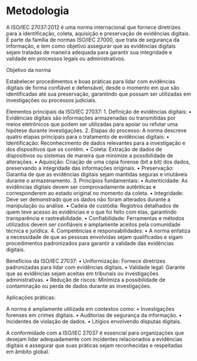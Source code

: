 # Metodologia

A ISO/IEC 27037:2012 é uma norma internacional que fornece diretrizes para a identificação, coleta, aquisição e preservação de evidências digitais. É parte da família de normas ISO/IEC 27000, que trata de segurança da informação, e tem como objetivo assegurar que as evidências digitais sejam tratadas de maneira adequada para garantir sua integridade e validade em processos legais ou administrativos.

Objetivo da norma

Estabelecer procedimentos e boas práticas para lidar com evidências digitais de forma confiável e defensável, desde o momento em que são identificadas até sua preservação, garantindo que possam ser utilizadas em investigações ou processos judiciais.

Elementos principais da ISO/IEC 27037:
	1.	Definição de evidências digitais:
	•	Evidências digitais são informações armazenadas ou transmitidas por meios eletrônicos que podem ser utilizadas para apoiar ou refutar uma hipótese durante investigações.
	2.	Etapas do processo:
A norma descreve quatro etapas principais para o tratamento de evidências digitais:
	•	Identificação: Reconhecimento de dados relevantes para a investigação e dos dispositivos que os contêm.
	•	Coleta: Extração de dados de dispositivos ou sistemas de maneira que minimize a possibilidade de alterações.
	•	Aquisição: Criação de uma cópia forense (bit a bit) dos dados, preservando a integridade das informações originais.
	•	Preservação: Garantia de que as evidências digitais sejam mantidas seguras e imutáveis durante o armazenamento.
	3.	Princípios fundamentais:
	•	Autenticidade: As evidências digitais devem ser comprovadamente autênticas e corresponderem ao estado original no momento da coleta.
	•	Integridade: Deve ser demonstrado que os dados não foram alterados durante a manipulação ou análise.
	•	Cadeia de custódia: Registros detalhados de quem teve acesso às evidências e o que foi feito com elas, garantindo transparência e rastreabilidade.
	•	Confiabilidade: Ferramentas e métodos utilizados devem ser confiáveis e amplamente aceitos pela comunidade técnica e jurídica.
	4.	Competências e responsabilidades:
	•	A norma enfatiza a necessidade de que as pessoas envolvidas sejam qualificadas e sigam procedimentos padronizados para garantir a validade das evidências digitais.

Benefícios da ISO/IEC 27037:
	•	Uniformização: Fornece diretrizes padronizadas para lidar com evidências digitais.
	•	Validade legal: Garante que as evidências sejam aceitas em tribunais ou investigações administrativas.
	•	Redução de riscos: Minimiza a possibilidade de contaminação ou perda de dados durante as investigações.

Aplicações práticas:

A norma é amplamente utilizada em contextos como:
	•	Investigações forenses em crimes digitais.
	•	Auditorias de segurança da informação.
	•	Incidentes de violação de dados.
	•	Litígios envolvendo disputas digitais.

A conformidade com a ISO/IEC 27037 é essencial para organizações que desejam lidar adequadamente com incidentes relacionados a evidências digitais e assegurar que suas práticas sejam reconhecidas e respeitadas em âmbito global.